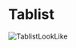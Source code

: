 # Tablist

![TablistLookLike](https://user-images.githubusercontent.com/70720366/161430792-0a586fa4-597c-4bdc-95e8-ec932ccc8d4d.PNG)
